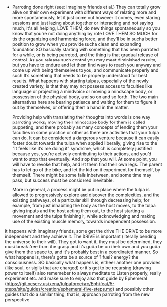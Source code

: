 - Parroting done right (see: imaginary friends et al.) They can totally grow alive on their own
experiment with different ways of relating more and more spontaneously, let it just come out however it comes, even staring sessions and just lazing about together or interacting and not saying much, it's all helping, LOVE THEM, do new things spontaneously so you know that you're not doing anything by rote
LOVE THEM SO MUCH for tis the organizing and harmonizing force, and they'll be in sucha better position to grow when you provide sucha  clean and expanding foundation
SO basically starting with something that has been parroted for a while, or is being parroted, and the thing is that gradual release of control. As you release such control you may meet diminished results, but you have to endure and let them find ways to reach you anyway and come up with being themselves to you, and communicate properly and such
	It’s something that needs to be properly understood for best results.
	What happens with starting tulpas, especially of the newly created variety, is that they may not possess access to faculties like language or projecting a mindvoice or moving a mindscape body, or possession of the physical body, and so on and so forth. The two main alternatives here are bearing patience and waiting for them to figure it out by themselves, or offering them a hand in the matter. 

	Providing help with translating their thoughts into words is one way parroting works; moving their mindscape body for them is called puppeting, and there probably as many concepts of lending them your faculties in some practice or other as there are activities that your tulpa can do.
	It can be considered a dangerous venture because it can easily foster doubt towards the tulpa when applied liberally, giving rise to the “It feels like it’s me doing it” syndrome, which is completely justified because yes, you’re actively contributing to their actions, and you’d want to stop that eventually. 
	And stop that you will. At some point, you will have to revoke that help, and let them find their own legs. The parent has to let go of the bike, and let the kid on it experiment for themself, by themself. There might be some falls inbetween, and some time may pass, but success must be considered inevitable.

	More in general, a process might be put in place where the tulpa is allowed to progressively explore and discover the complexities, and the existing pathways, of a particular skill through decreasing help; for example, from just inhabiting the body as the host moves, to the tulpa giving inputs and the host acting them out, to the host starting a movement and the tulpa finishing it, while acknowledging and making use of the existing muscle memory, towards independent possession.

it happens with imaginary friends, some get the drive THE DRIVE to be more independent and they achieve it. The DRIVE is important (literally bending the universe to their will). They got to want it, they must be determined, they must break free from the grasp and it's gotta be on their own and you gotta give them the space to, and it's probably best in a coordinated manner. 
So what happens is, there's gotta be a source of ? fuel? energy? the consciousness. SO basically what happens is, eitheer another one provides (like soul, or sigils that are charged) or it's got to be recursing (drawing power to itself)
also rememeber to always meditate to Listen properly, really 
experiment etc. and make sure to enjoy
also that guide by Ephemeral (https://git.xeserv.us/xena/tulpaforce/src/Eph/feat/5-steps/site/guides/creation/ephemeral-five-steps.md)
and possibly other guides that do a similar thing, that is, approach parroting from the new perspective